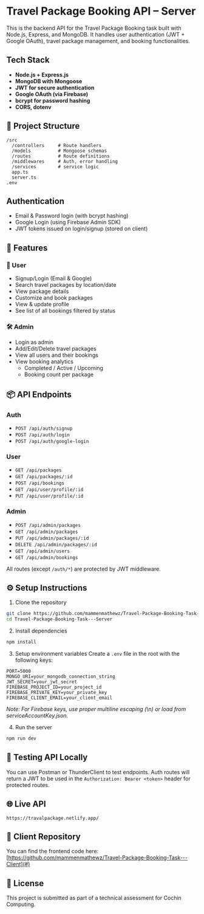 # Travel Package Booking API – Server

This is the backend API for the Travel Package Booking task built with Node.js, Express, and MongoDB. It handles user authentication (JWT + Google OAuth), travel package management, and booking functionalities.

## Tech Stack

- **Node.js + Express.js**
- **MongoDB with Mongoose**
- **JWT for secure authentication**
- **Google OAuth (via Firebase)**
- **bcrypt for password hashing**
- **CORS, dotenv**

## 📁 Project Structure

```
/src
  /controllers     # Route handlers
  /models          # Mongoose schemas
  /routes          # Route definitions
  /middlewares     # Auth, error handling
  /services        # service logic
  app.ts
  server.ts
.env
```

## Authentication

- Email & Password login (with bcrypt hashing)
- Google Login (using Firebase Admin SDK)
- JWT tokens issued on login/signup (stored on client)

## 🧠 Features

### 👤 User
- Signup/Login (Email & Google)
- Search travel packages by location/date
- View package details
- Customize and book packages
- View & update profile
- See list of all bookings filtered by status

### 🛠️ Admin
- Login as admin
- Add/Edit/Delete travel packages
- View all users and their bookings
- View booking analytics
  - Completed / Active / Upcoming
  - Booking count per package

## 📦 API Endpoints

### Auth
- `POST /api/auth/signup`
- `POST /api/auth/login`
- `POST /api/auth/google-login`

### User
- `GET /api/packages`
- `GET /api/packages/:id`
- `POST /api/bookings`
- `GET /api/user/profile/:id`
- `PUT /api/user/profile/:id`

### Admin
- `POST /api/admin/packages`
- `GET /api/admin/packages`
- `PUT /api/admin/packages/:id`
- `DELETE /api/admin/packages/:id`
- `GET /api/admin/users`
- `GET /api/admin/bookings`

All routes (except `/auth/*`) are protected by JWT middleware.

## ⚙️ Setup Instructions

1. Clone the repository
```bash
git clone https://github.com/mammenmathewz/Travel-Package-Booking-Task---Server.git
cd Travel-Package-Booking-Task---Server
```

2. Install dependencies
```bash
npm install
```

3. Setup environment variables
Create a `.env` file in the root with the following keys:

```env
PORT=5000
MONGO_URI=your_mongodb_connection_string
JWT_SECRET=your_jwt_secret
FIREBASE_PROJECT_ID=your_project_id
FIREBASE_PRIVATE_KEY=your_private_key
FIREBASE_CLIENT_EMAIL=your_client_email
```
*Note: For Firebase keys, use proper multiline escaping (\n) or load from serviceAccountKey.json.*

4. Run the server
```bash
npm run dev   
```

## 🧪 Testing API Locally

You can use Postman or ThunderClient to test endpoints. Auth routes will return a JWT to be used in the `Authorization: Bearer <token>` header for protected routes.

## 🌐 Live API

```
https://travalpackage.netlify.app/
```

## 🤝 Client Repository

You can find the frontend code here: [https://github.com/mammenmathewz/Travel-Package-Booking-Task---Client](#)



## 📄 License

This project is submitted as part of a technical assessment for Cochin Computing.
